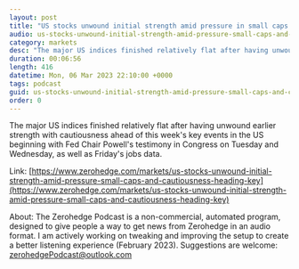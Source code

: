 ```yaml
---
layout: post
title: "US stocks unwound initial strength amid pressure in small caps and cautiousness heading into key events - Newsquawk Asia-Pac Market Open"
audio: us-stocks-unwound-initial-strength-amid-pressure-small-caps-and-cautiousness-heading-key-0
category: markets
desc: "The major US indices finished relatively flat after having unwound earlier strength with cautiousness ahead of this week's key events in the US beginning with Fed Chair Powell's testimony in Congress on Tuesday and Wednesday, as well as Friday's jobs data. "
duration: 00:06:56
length: 416
datetime: Mon, 06 Mar 2023 22:10:00 +0000
tags: podcast
guid: us-stocks-unwound-initial-strength-amid-pressure-small-caps-and-cautiousness-heading-key-0
order: 0
---
```

The major US indices finished relatively flat after having unwound earlier strength with cautiousness ahead of this week's key events in the US beginning with Fed Chair Powell's testimony in Congress on Tuesday and Wednesday, as well as Friday's jobs data. 

Link: [https://www.zerohedge.com/markets/us-stocks-unwound-initial-strength-amid-pressure-small-caps-and-cautiousness-heading-key](https://www.zerohedge.com/markets/us-stocks-unwound-initial-strength-amid-pressure-small-caps-and-cautiousness-heading-key)

About: The Zerohedge Podcast is a non-commercial, automated program, designed to give people a way to get news from Zerohedge in an audio format.  I am actively working on tweaking and improving the setup to create a better listening experience (February 2023).  Suggestions are welcome: [zerohedgePodcast@outlook.com](mailto:zerohedgePodcast@outlook.com)